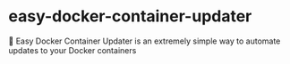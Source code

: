# easy-docker-container-updater
🐳 Easy Docker Container Updater is an extremely simple way to automate updates to your Docker containers
